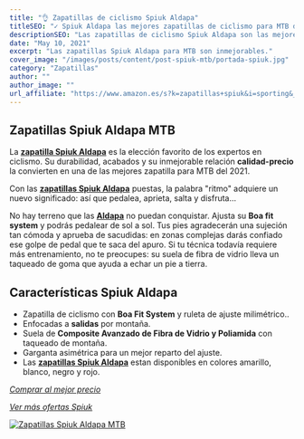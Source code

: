 ```yaml
---
title: "👌 Zapatillas de ciclismo Spiuk Aldapa"
titleSEO: "✓ Spiuk Aldapa las mejores zapatillas de ciclismo para MTB de 2021"
descriptionSEO: "Las zapatillas de ciclismo Spiuk Aldapa son las mejores zapatillas para tu bicicleta de montaña✔. En este artículo encontrarás las mejores ofertas."
date: "May 10, 2021"
excerpt: "Las zapatillas Spiuk Aldapa para MTB son inmejorables."
cover_image: "/images/posts/content/post-spiuk-mtb/portada-spiuk.jpg"
category: "Zapatillas"
author: ""
author_image: ""
url_affiliate: "https://www.amazon.es/s?k=zapatillas+spiuk&i=sporting&__mk_es_ES=%C3%85M%C3%85%C5%BD%C3%95%C3%91&linkCode=ll2&tag=devser-21&linkId=4ba7ab864776b552a63c1d0cb8936c7f&language=es_ES&ref_=as_li_ss_tl"
---
```


## Zapatillas Spiuk Aldapa MTB

La [**zapatilla Spiuk Aldapa**](https://www.amazon.es/s?k=zapatillas+spiuk&i=sporting&__mk_es_ES=%C3%85M%C3%85%C5%BD%C3%95%C3%91&linkCode=ll2&tag=devser-21&linkId=4ba7ab864776b552a63c1d0cb8936c7f&language=es_ES&ref_=as_li_ss_tl) es la elección favorito de los expertos en ciclismo. Su durabilidad, acabados y su inmejorable relación **calidad-precio** la convierten en una de las mejores zapatilla para MTB del 2021.

Con las [**zapatillas Spiuk Aldapa**](https://www.amazon.es/s?k=zapatillas+spiuk&i=sporting&__mk_es_ES=%C3%85M%C3%85%C5%BD%C3%95%C3%91&linkCode=ll2&tag=devser-21&linkId=4ba7ab864776b552a63c1d0cb8936c7f&language=es_ES&ref_=as_li_ss_tl) puestas, la palabra "ritmo" adquiere un nuevo significado: así que pedalea, aprieta, salta y disfruta…

No hay terreno que las [**Aldapa**](https://www.amazon.es/s?k=zapatillas+spiuk&i=sporting&__mk_es_ES=%C3%85M%C3%85%C5%BD%C3%95%C3%91&linkCode=ll2&tag=devser-21&linkId=4ba7ab864776b552a63c1d0cb8936c7f&language=es_ES&ref_=as_li_ss_tl) no puedan conquistar. Ajusta su **Boa fit system** y podrás pedalear de sol a sol. Tus pies agradecerán una sujeción tan cómoda y aprueba de sacudidas: en zonas complejas darás confiado ese golpe de pedal que te saca del apuro. Si tu técnica todavía requiere más entrenamiento, no te preocupes: su suela de fibra de vidrio lleva un taqueado de goma que ayuda a echar un pie a tierra.

## Características Spiuk Aldapa

- Zapatilla de ciclismo con **Boa Fit System** y ruleta de ajuste milimétrico..
- Enfocadas a **salidas** por montaña.
- Suela de **Composite Avanzado de Fibra de Vidrio y Poliamida** con taqueado de montaña.
- Garganta asimétrica para un mejor reparto del ajuste.
- Las [**zapatillas Spiuk Aldapa**](https://www.amazon.es/s?k=zapatillas+spiuk&i=sporting&__mk_es_ES=%C3%85M%C3%85%C5%BD%C3%95%C3%91&linkCode=ll2&tag=devser-21&linkId=4ba7ab864776b552a63c1d0cb8936c7f&language=es_ES&ref_=as_li_ss_tl) estan disponibles en colores amarillo, blanco, negro y rojo.

_[Comprar al mejor precio](https://www.amazon.es/s?k=zapatillas+spiuk&i=sporting&__mk_es_ES=%C3%85M%C3%85%C5%BD%C3%95%C3%91&linkCode=ll2&tag=devser-21&linkId=4ba7ab864776b552a63c1d0cb8936c7f&language=es_ES&ref_=as_li_ss_tl)_

_[Ver más ofertas Spiuk](https://www.amazon.es/s?k=spiuk&i=sporting&__mk_es_ES=%C3%85M%C3%85%C5%BD%C3%95%C3%91&linkCode=ll2&tag=devser-21&linkId=455870b4adaa6a9ec40684bfd703f016&language=es_ES&ref_=as_li_ss_tl)_

[![Zapatillas Spiuk Aldapa MTB](/images/posts/content/post-spiuk-mtb/zapatillas-spiuk.jpg)](https://www.amazon.es/s?k=zapatillas+spiuk&i=sporting&__mk_es_ES=%C3%85M%C3%85%C5%BD%C3%95%C3%91&linkCode=ll2&tag=devser-21&linkId=4ba7ab864776b552a63c1d0cb8936c7f&language=es_ES&ref_=as_li_ss_tl "Zapatillas Spiuk Aldapa MTB")